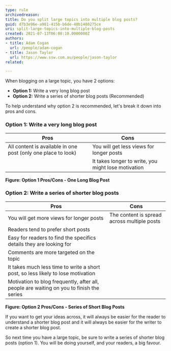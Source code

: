 ```yaml
---
type: rule
archivedreason:
title: Do you split large topics into multiple blog posts?
guid: d7b3e96e-a981-415b-b6de-40b1480275ce
uri: split-large-topics-into-multiple-blog-posts
created: 2021-07-13T06:08:10.0000000Z
authors:
- title: Adam Cogan
  url: /people/adam-cogan
- title: Jason Taylor
  url: https://www.ssw.com.au/people/jason-taylor
related:

---
```


When blogging on a large topic, you have 2 options:

- **Option 1:** Write a very long blog post
- **Option 2:** Write a series of shorter blog posts (Recommended)

To help understand why option 2 is recommended, let's break it down into pros and cons.

<!--endintro-->

### Option 1: Write a very long blog post

| Pros | Cons | 
| -------- | --------- | 
| All content is available in one post (only one place to look) | You will get less views for longer posts | 
|          | It takes longer to write, you might lose motivation  | 

**Figure: Option 1 Pros/Cons - One Long Blog Post**

### Option 2: Write a series of shorter blog posts

| Pros | Cons | 
| -------- | --------- | 
| You will get more views for longer posts | The content is spread across multiple posts | 
| Readers tend to prefer short posts |   | 
| Easy for readers to find the specifics details they are looking for |   | 
| Comments are more targeted on the topic |   | 
| It takes much less time to write a short post, so less likely to lose motivation |   | 
| Motivation to blog frequently, after all, people are waiting on you to finish the series |   | 

**Figure: Option 2 Pros/Cons - Series of Short Blog Posts**

If you want to get your ideas across, it will always be easier for the reader to understand a shorter blog post and it will always be easier for the writer to create a shorter blog post.

So next time you have a large topic, be sure to write a series of shorter blog posts (option 1). You will be doing yourself, and your readers, a big favour.
